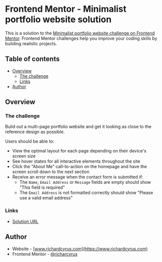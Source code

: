 # Frontend Mentor - Minimalist portfolio website solution

This is a solution to the [Minimalist portfolio website challenge on Frontend Mentor](https://www.frontendmentor.io/challenges/minimalist-portfolio-website-LMy-ZRyiE). Frontend Mentor challenges help you improve your coding skills by building realistic projects.

## Table of contents

- [Overview](#overview)
  - [The challenge](#the-challenge)
  - [Links](#links)
- [Author](#author)

## Overview

### The challenge

Build out a multi-page portfolio website and get it looking as close to the reference design as possible.

Users should be able to:

- View the optimal layout for each page depending on their device's screen size
- See hover states for all interactive elements throughout the site
- Click the "About Me" call-to-action on the homepage and have the screen scroll down to the next section
- Receive an error message when the contact form is submitted if:
  - The `Name`, `Email Address` or `Message` fields are empty should show "This field is required"
  - The `Email Address` is not formatted correctly should show "Please use a valid email address"

### Links

- [Solution URL](https://github.com/richardcyrus/fm-minimalist-portfolio-website)

## Author

- Website - [www.richardcyrus.com](https://www.richardcyrus.com)
- Frontend Mentor - [@richarcyrus](https://www.frontendmentor.io/profile/richarcyrus)

